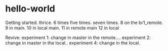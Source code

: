# hello-world
Getting started.
thrice.
6 times
five times.
seven times.
8 on the br1_remote.
9 in main.
10 in local main.
11 in remote main
12 in local

Revive:
experiment 1: change in master in the remote....
experiment 2: change in master in the local..
experiment 4: change in the local.
